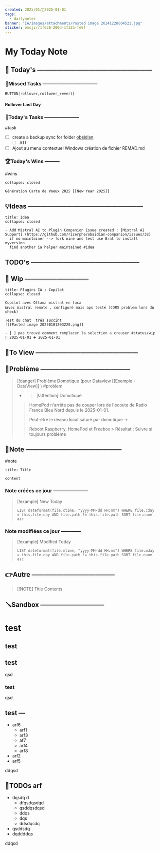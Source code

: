 ```yaml
---
created: 2025/01/📒2025-01-01
tags:
  - dailynotes
banner: "IA/images/attachments/Pasted image 20241228004521.jpg"
sticker: emoji//1f636-200d-1f32b-fe0f
---
```

# My Today Note

## 📅 Today's ——————————————————

### 🥷Missed Tasks ———————————

`BUTTON[rollover,rollover_revert]`
#### Rollover Last Day



### 🚀Today's Tasks ———————
#task

- [ ] create a backup sync for folder [obsidian](file:///D:%5Cobsidian) 
	- [ ] ATI 
- [ ] Ajout au menu contextuel Windows création de fichier REMAD.md
### 🏆Today's Wins ———
#wins

```ad-success
collapse: closed

Génération Carte de Voeux 2025 [[New Year 2025]]

```

## 💡Ideas ——————————————————

```ad-attention
title: Idea
collapse: closed

- Add Mistral AI to Plugin Companion Issue created : [Mistral AI Support] (https://github.com/rizerphe/obsidian-companion/issues/38)
  if no maintainer --> fork mine and test use Brat to install myversion 
  find another ia helper maintained #idea
```


## TODO's —————————————————




## 🚧 Wip ——————————

```ad-note
title: Plugins IA : Copilot
collapse: closed

Copilot avec Ollama mistral en loca
ℹ️avec mistral remote , configuré mais aps testé (CORS problem lors du check)

Test du chat  trés succint
![[Pasted image 20250101203220.png]]

- [ ] pas trouvé comment remplacer la selection a creuser #status/wip  🛫 2025-01-01 ➕ 2025-01-01

```

## 👀To View ————————————————


## 🚨Problème ——————————————


> [!danger] Problème Domotique (pour Dataview [[Exemple - DataView]] )
> #problem 
> 
> - 
>   > [!attention] Domotique
> >HomePod n'arrête pas de couper lors de l'écoute de Radio France Bleu Nord depuis le 2025-01-01. 
> >
> >Peut-être le réseau local saturé par domotique → 
> >
> >Reboot Raspberry, HomePod et Freebox > Résultat : 
> >Suivre si toujours problème


## 📝Note ———————————————
#note

```ad-note
title: Title

content 
```
### Note créées ce jour ———————
> [!example] New Today
> ```dataview
> LIST dateformat(file.ctime, "yyyy-MM-dd HH:mm") WHERE file.cday = this.file.day AND file.path != this.file.path SORT file.name asc
> ```
> 
### Note modifiées ce jour ————
> [!example] Modified Today
> ```dataview 
> LIST dateformat(file.mtime, "yyyy-MM-dd HH:mm") WHERE file.mday = this.file.day AND file.path != this.file.path SORT file.name asc
> ```
> 

## 👉Autre —————————————

> [!NOTE] Title
> Contents
## 🪛Sandbox ——————————

# test
## test
## test
qsd
### test
qsd
## test —
- arf6
	- arf1
	- arf3
	- af7
	- arf4
	- arf8
- arf2
- arf5

ddqsd


## 📝TODOs arf
- dqsdq d
	- dfqsdqsdqd
	- qsddqsdqsd
	- ddqs
	- dqs
	- ddsdqsdq
- qsddsdq
- dqddddqs

ddqsd


